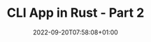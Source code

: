 ---
title: "CLI App in Rust - Part 2"
description: ""
lead: ""
date: 2022-09-20T07:58:08+01:00
lastmod: 2022-09-20T07:58:08+01:00
images: []
type: docs
draft: false
menu: 
  rust:
    parent: "cli-app"
weight: 2
toc: true
---